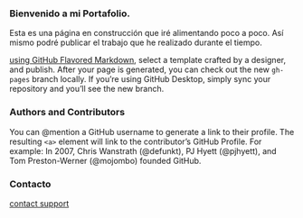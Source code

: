 ### Bienvenido a mi Portafolio.
Esta es una página en construcción que iré alimentando poco a poco. Así mismo podré publicar el trabajo que he realizado durante el tiempo.

 [using GitHub Flavored Markdown](https://guides.github.com/features/mastering-markdown/), select a template crafted by a designer, and publish. After your page is generated, you can check out the new `gh-pages` branch locally. If you’re using GitHub Desktop, simply sync your repository and you’ll see the new branch.


### Authors and Contributors
You can @mention a GitHub username to generate a link to their profile. The resulting `<a>` element will link to the contributor’s GitHub Profile. For example: In 2007, Chris Wanstrath (@defunkt), PJ Hyett (@pjhyett), and Tom Preston-Werner (@mojombo) founded GitHub.

### Contacto
 [contact support](alxflores.70@mail.com) 
